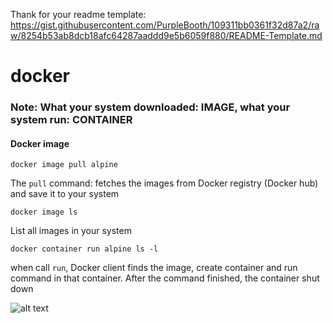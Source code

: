 Thank for your readme template:
https://gist.githubusercontent.com/PurpleBooth/109311bb0361f32d87a2/raw/8254b53ab8dcb18afc64287aaddd9e5b6059f880/README-Template.md
# docker
### Note: What your system downloaded: IMAGE, what your system run: CONTAINER

#### Docker image
```
docker image pull alpine
```
The ```pull``` command: fetches the images from Docker registry (Docker hub) and save it to your system
```
docker image ls
```
List all images in your system
```
docker container run alpine ls -l
```
when call ```run```, Docker client finds the image, create container and run command in that container. After the command finished, the container shut down

![alt text](https://training.play-with-docker.com/images/ops-basics-run-details.svg)
